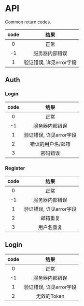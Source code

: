 # API
Common return codes.

| code |         结果          |
|:----:|:--------------------:|
|  0   |         正常          |
|  -1  |     服务器内部错误      |
|  1   | 验证错误, 详见error字段 |

## Auth

### Login

| code |         结果          |
|:----:|:--------------------:|
|  0   |         正常          |
|  -1  |     服务器内部错误      |
|  1   | 验证错误, 详见error字段 |
|  2   |    错误的用户名/邮箱    |
|  3   |       密码错误        |
### Register

| code |         结果          |
|:----:|:--------------------:|
|  0   |         正常          |
|  -1  |     服务器内部错误      |
|  1   | 验证错误, 详见error字段 |
|  2   |      邮箱重复         |
|  3   |       用户名重复       |

## Login

| code |         结果          |
|:----:|:--------------------:|
|  0   |         正常          |
|  -1  |     服务器内部错误      |
|  1   | 验证错误, 详见error字段 |
|  2   |     无效的Token       |

